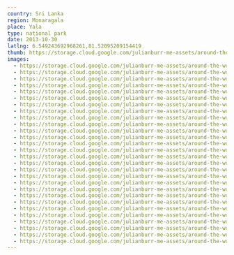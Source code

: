 ```yaml
---
country: Sri Lanka
region: Monaragala
place: Yala
type: national park
date: 2013-10-30
latlng: 6.549243692968261,81.52095209154419
thumb: https://storage.cloud.google.com/julianburr-me-assets/around-the-world/sri-lanka/yala/IMG_0654--thumb.JPG
images:
  - https://storage.cloud.google.com/julianburr-me-assets/around-the-world/sri-lanka/yala/IMG_0697.JPG
  - https://storage.cloud.google.com/julianburr-me-assets/around-the-world/sri-lanka/yala/IMG_0659.JPG
  - https://storage.cloud.google.com/julianburr-me-assets/around-the-world/sri-lanka/yala/IMG_0652.JPG
  - https://storage.cloud.google.com/julianburr-me-assets/around-the-world/sri-lanka/yala/IMG_0682.JPG
  - https://storage.cloud.google.com/julianburr-me-assets/around-the-world/sri-lanka/yala/IMG_0649.JPG
  - https://storage.cloud.google.com/julianburr-me-assets/around-the-world/sri-lanka/yala/IMG_0688.JPG
  - https://storage.cloud.google.com/julianburr-me-assets/around-the-world/sri-lanka/yala/IMG_0589.JPG
  - https://storage.cloud.google.com/julianburr-me-assets/around-the-world/sri-lanka/yala/IMG_0654.JPG
  - https://storage.cloud.google.com/julianburr-me-assets/around-the-world/sri-lanka/yala/IMG_0642.JPG
  - https://storage.cloud.google.com/julianburr-me-assets/around-the-world/sri-lanka/yala/IMG_0650.JPG
  - https://storage.cloud.google.com/julianburr-me-assets/around-the-world/sri-lanka/yala/IMG_0571.JPG
  - https://storage.cloud.google.com/julianburr-me-assets/around-the-world/sri-lanka/yala/IMG_0619.JPG
  - https://storage.cloud.google.com/julianburr-me-assets/around-the-world/sri-lanka/yala/IMG_0570.JPG
  - https://storage.cloud.google.com/julianburr-me-assets/around-the-world/sri-lanka/yala/IMG_0629.JPG
  - https://storage.cloud.google.com/julianburr-me-assets/around-the-world/sri-lanka/yala/IMG_0723.JPG
  - https://storage.cloud.google.com/julianburr-me-assets/around-the-world/sri-lanka/yala/IMG_0728.jpg
  - https://storage.cloud.google.com/julianburr-me-assets/around-the-world/sri-lanka/yala/IMG_0607.JPG
  - https://storage.cloud.google.com/julianburr-me-assets/around-the-world/sri-lanka/yala/IMG_0644.JPG
  - https://storage.cloud.google.com/julianburr-me-assets/around-the-world/sri-lanka/yala/IMG_0699.JPG
  - https://storage.cloud.google.com/julianburr-me-assets/around-the-world/sri-lanka/yala/IMG_0624.JPG
  - https://storage.cloud.google.com/julianburr-me-assets/around-the-world/sri-lanka/yala/IMG_0653.JPG
  - https://storage.cloud.google.com/julianburr-me-assets/around-the-world/sri-lanka/yala/IMG_0740.JPG
  - https://storage.cloud.google.com/julianburr-me-assets/around-the-world/sri-lanka/yala/IMG_0620.JPG
  - https://storage.cloud.google.com/julianburr-me-assets/around-the-world/sri-lanka/yala/IMG_0628.JPG
  - https://storage.cloud.google.com/julianburr-me-assets/around-the-world/sri-lanka/yala/IMG_0576.JPG
  - https://storage.cloud.google.com/julianburr-me-assets/around-the-world/sri-lanka/yala/IMG_0582.JPG
  - https://storage.cloud.google.com/julianburr-me-assets/around-the-world/sri-lanka/yala/IMG_0593.JPG
  - https://storage.cloud.google.com/julianburr-me-assets/around-the-world/sri-lanka/yala/IMG_0602.JPG
---
```

